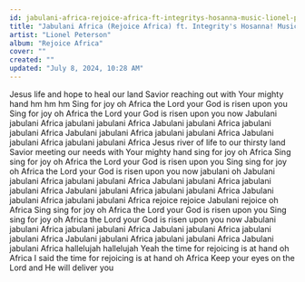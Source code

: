 ```yaml
---
id: jabulani-africa-rejoice-africa-ft-integritys-hosanna-music-lionel-peterson
title: "Jabulani Africa (Rejoice Africa) ft. Integrity's Hosanna! Music"
artist: "Lionel Peterson"
album: "Rejoice Africa"
cover: ""
created: ""
updated: "July 8, 2024, 10:28 AM"
---
```


Jesus life and hope to heal our land
Savior reaching out with Your mighty hand hm hm hm
Sing for joy oh Africa the Lord your God is risen upon you
Sing for joy oh Africa the Lord your God is risen upon you now
Jabulani jabulani Africa jabulani jabulani Africa
Jabulani jabulani Africa jabulani jabulani Africa
Jabulani jabulani Africa jabulani jabulani Africa
Jabulani jabulani Africa jabulani jabulani Africa
Jesus river of life to our thirsty land
Savior meeting our needs with Your mighty hand sing for joy oh Africa
Sing sing for joy oh Africa the Lord your God is risen upon you
Sing sing for joy oh Africa the Lord your God is risen upon you now jabulani oh
Jabulani jabulani Africa jabulani jabulani Africa
Jabulani jabulani Africa jabulani jabulani Africa
Jabulani jabulani Africa jabulani jabulani Africa
Jabulani jabulani Africa jabulani jabulani Africa rejoice rejoice
Jabulani rejoice oh Africa
Sing sing for joy oh Africa the Lord your God is risen upon you
Sing sing for joy oh Africa the Lord your God is risen upon you now
Jabulani jabulani Africa jabulani jabulani Africa
Jabulani jabulani Africa jabulani jabulani Africa
Jabulani jabulani Africa jabulani jabulani Africa
Jabulani jabulani Africa hallelujah hallelujah
Yeah the time for rejoicing is at hand oh Africa
I said the time for rejoicing is at hand oh Africa
Keep your eyes on the Lord and He will deliver you